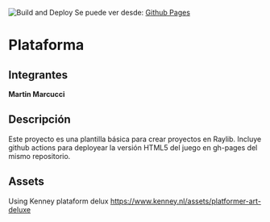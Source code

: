 ![Build and Deploy][badge]
Se puede ver desde: [Github Pages][gh-pages]

# Plataforma

## Integrantes

**Martin Marcucci**

## Descripción

Este proyecto es una plantilla básica para crear proyectos en Raylib. Incluye github actions
para deployear la versión HTML5 del juego en gh-pages del mismo repositorio.



## Assets 

Using Kenney plataform delux  https://www.kenney.nl/assets/platformer-art-deluxe


[gh-pages]:https://rmarku.github.io/plantilla-raylib/
[badge]:https://github.com/rmarku/plantilla-raylib/workflows/Build%20and%20Deploy/badge.svg